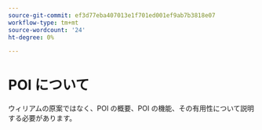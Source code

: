 ```yaml
---
source-git-commit: ef3d77eba407013e1f701ed001ef9ab7b3818e07
workflow-type: tm+mt
source-wordcount: '24'
ht-degree: 0%

---
```

# POI について

ウィリアムの原案ではなく、POI の概要、POI の機能、その有用性について説明する必要があります。

